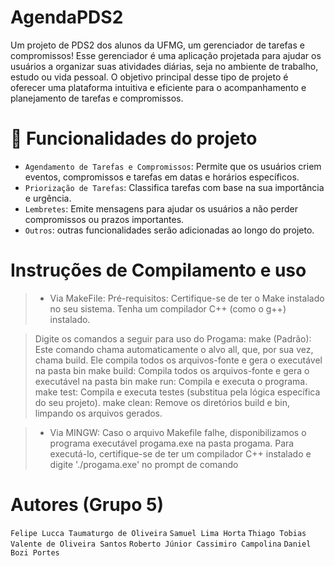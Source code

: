 # AgendaPDS2
Um projeto de PDS2 dos alunos da UFMG, um gerenciador de tarefas e compromissos!
Esse gerenciador é uma aplicação projetada para ajudar os usuários a organizar suas atividades diárias, seja no ambiente de trabalho, estudo ou vida pessoal.
O objetivo principal desse tipo de projeto é oferecer uma plataforma intuitiva e eficiente para o acompanhamento e planejamento de tarefas e compromissos.

# :hammer: Funcionalidades do projeto
- `Agendamento de Tarefas e Compromissos`: Permite que os usuários criem eventos, compromissos e tarefas em datas e horários específicos.
- `Priorização de Tarefas`: Classifica tarefas com base na sua importância e urgência. 
- `Lembretes`: Emite mensagens para ajudar os usuários a não perder compromissos ou prazos importantes.
- `Outros`: outras funcionalidades serão adicionadas ao longo do projeto.
# Instruções de Compilamento e uso 
>  - Via MakeFile:
> Pré-requisitos:
Certifique-se de ter o Make instalado no seu sistema.
Tenha um compilador C++ (como o g++) instalado.

> Digite os comandos a seguir para uso do Progama:
make (Padrão): Este comando chama automaticamente o alvo all, que, por sua vez, chama build. Ele compila todos os arquivos-fonte e gera o executável na pasta bin
make build: Compila todos os arquivos-fonte e gera o executável na pasta bin
make run: Compila e executa o programa.
make test: Compila e executa testes (substitua pela lógica específica do seu projeto).
make clean: Remove os diretórios build e bin, limpando os arquivos gerados.

> - Via MINGW:
>   Caso o arquivo Makefile falhe, disponibilizamos o programa executável progama.exe na pasta progama. Para executá-lo, certifique-se de ter um compilador C++ instalado e digite './progama.exe' no prompt de comando

# Autores (Grupo 5)
`Felipe Lucca Taumaturgo de Oliveira`
`Samuel Lima Horta`
`Thiago Tobias Valente de Oliveira Santos`
`Roberto Júnior Cassimiro Campolina`
`Daniel Bozi Portes`
